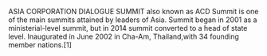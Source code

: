 ASIA CORPORATION DIALOGUE SUMMIT also known as ACD Summit is one of the main summits attained by leaders of Asia. Summit began in 2001 as a ministerial-level summit, but in 2014 summit converted to a head of state level. Inaugurated in June 2002 in Cha-Am, Thailand,with 34 founding member nations.[1]
